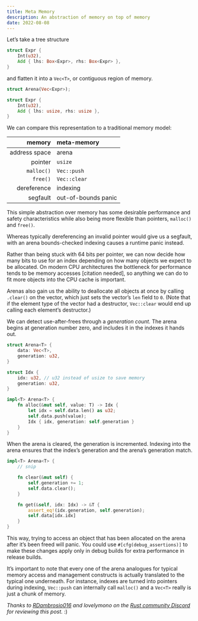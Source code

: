 ```yaml
---
title: Meta Memory
description: An abstraction of memory on top of memory
date: 2022-08-08
---
```


Let’s take a tree structure

```rust
struct Expr {
	Int(u32),
	Add { lhs: Box<Expr>, rhs: Box<Expr> },
}
```

and flatten it into a `Vec<T>`, or contiguous region of memory.

```rust
struct Arena(Vec<Expr>);

struct Expr {
	Int(u32),
	Add { lhs: usize, rhs: usize },
}
```

We can compare this representation to a traditional memory model:

|        memory | meta-memory         |
| ------------: | :------------------ |
| address space | arena               |
|       pointer | `usize`             |
|    `malloc()` | `Vec::push`         |
|      `free()` | `Vec::clear`        |
|   dereference | indexing            |
|      segfault | out-of-bounds panic |

This simple abstraction over memory has
some desirable performance and safety characteristics
while also being more flexible than pointers, `malloc()` and `free()`.

Whereas typically dereferencing an invalid pointer would give us a segfault,
with an arena bounds-checked indexing causes a runtime panic instead.

Rather than being stuck with 64 bits per pointer,
we can now decide how many bits to use for an index
depending on how many objects we expect to be allocated.
On modern CPU architectures the bottleneck for performance
tends to be memory accesses [citation needed],
so anything we can do to fit more objects into the CPU cache is important.

Arenas also gain us the ability to deallocate all objects at once
by calling `.clear()` on the vector,
which just sets the vector’s `len` field to `0`.
(Note that if the element type of the vector had a destructor,
`Vec::clear` would end up calling each element’s destructor.)

We can detect use-after-frees through a _generation count._
The arena begins at generation number zero,
and includes it in the indexes it hands out.

```rust
struct Arena<T> {
	data: Vec<T>,
	generation: u32,
}

struct Idx {
	idx: u32, // u32 instead of usize to save memory
	generation: u32,
}

impl<T> Arena<T> {
	fn alloc(&mut self, value: T) -> Idx {
		let idx = self.data.len() as u32;
		self.data.push(value);
		Idx { idx, generation: self.generation }
	}
}
```

When the arena is cleared, the generation is incremented.
Indexing into the arena ensures that the index’s generation
and the arena’s generation match.

```rust
impl<T> Arena<T> {
	// snip

	fn clear(&mut self) {
		self.generation += 1;
		self.data.clear();
	}

	fn get(&self, idx: Idx) -> &T {
		assert_eq!(idx.generation, self.generation);
		self.data[idx.idx]
	}
}
```

This way, trying to access an object that has been allocated on the arena
after it’s been freed will panic.
You could use `#[cfg(debug_assertions)]` to make these changes
apply only in debug builds for extra performance in release builds.

It’s important to note that every one of the arena analogues
for typical memory access and management constructs
is actually translated to the typical one underneath.
For instance, indexes are turned into pointers during indexing,
`Vec::push` can internally call `malloc()`
and a `Vec<T>` really is just a chunk of memory.

_Thanks to [RDambrosio016](https://github.com/RDambrosio016) and lovelymono on the [Rust community Discord](https://discord.gg/rust-lang-community) for reviewing this post._ :)
